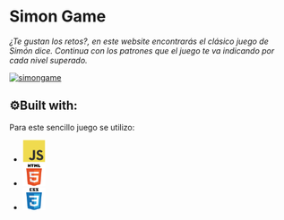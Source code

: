 <h1 aling="left">Simon Game</h1>
<p>
  <em
    >¿Te gustan los retos?, en este website encontrarás el clásico juego de
    Simón dice. Continua con los patrones que el juego te va indicando por cada
    nivel superado.
  </em>
</p>
<a
  target="_blank"
   aling="center"
  rel="noopener noreferrer nofollow"
  href="https://img-c.udemycdn.com/redactor/raw/2018-11-22_12-17-15-9e39ea8dd319de8b5a113e444a0d4262.gif"
>
  <img
    src="https://img-c.udemycdn.com/redactor/raw/2018-11-22_12-17-15-9e39ea8dd319de8b5a113e444a0d4262.gif"
    alt="simongame"
    width="800"
    aling="center"
    style="max-width: 100%"
  />
</a>

<h2>⚙Built with:</h2>
<p>Para este sencillo juego se utilizo:</p>
<ul>
  <li>
    <a
      href="https://raw.githubusercontent.com/devicons/devicon/master/icons/javascript/javascript-original.svg"
    >
      <img
        alt="html5"
        width="40"
        height="40"
        src="https://raw.githubusercontent.com/devicons/devicon/master/icons/javascript/javascript-original.svg"
      />
    </a>
  </li>
  <li>
    <a
      href="https://raw.githubusercontent.com/devicons/devicon/master/icons/html5/html5-original-wordmark.svg"
    >
      <img
        alt="html5"
        width="40"
        height="40"
        src="https://raw.githubusercontent.com/devicons/devicon/master/icons/html5/html5-original-wordmark.svg"
      />
    </a>
  </li>
  <li>
    <a
      href="https://raw.githubusercontent.com/devicons/devicon/master/icons/css3/css3-original-wordmark.svg"
    >
      <img
        alt="css3"
        width="40"
        height="40"
        src="https://raw.githubusercontent.com/devicons/devicon/master/icons/css3/css3-original-wordmark.svg"
      />
    </a>
  </li>
</ul>
